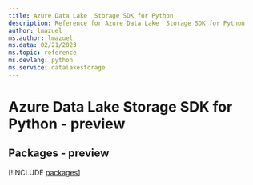 ```yaml
---
title: Azure Data Lake  Storage SDK for Python
description: Reference for Azure Data Lake  Storage SDK for Python
author: lmazuel
ms.author: lmazuel
ms.data: 02/21/2023
ms.topic: reference
ms.devlang: python
ms.service: datalakestorage
---
```

# Azure Data Lake  Storage SDK for Python - preview
## Packages - preview
[!INCLUDE [packages](data-lake--storage-index.md)]